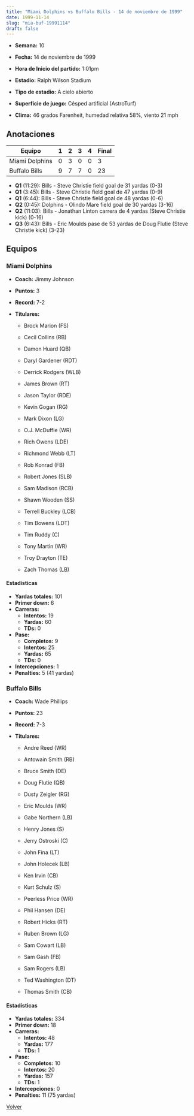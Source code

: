 ```yaml
---
title: "Miami Dolphins vs Buffalo Bills - 14 de noviembre de 1999"
date: 1999-11-14
slug: "mia-buf-19991114"
draft: false
---
```


* **Semana:** 10
* **Fecha:** 14 de noviembre de 1999

* **Hora de Inicio del partido:** 1:01pm
* **Estadio:** Ralph Wilson Stadium
* **Tipo de estadio:** A cielo abierto
* **Superficie de juego:** Césped artificial (AstroTurf)
* **Clima:** 46 grados Farenheit, humedad relativa 58%, viento 21 mph





## Anotaciones
| Equipo | 1 | 2 | 3 | 4 | Final |
|--------|---|---|---|---|-------|
| Miami Dolphins  | 0 | 3 | 0 | 0  | 3 |
| Buffalo Bills  | 9 | 7 | 7 | 0  | 23 |
* **Q1** (11:29): Bills - Steve Christie field goal de 31 yardas (0-3)
* **Q1** (3:45): Bills - Steve Christie field goal de 47 yardas (0-9)
* **Q1** (6:44): Bills - Steve Christie field goal de 48 yardas (0-6)
* **Q2** (0:45): Dolphins - Olindo Mare field goal de 30 yardas (3-16)
* **Q2** (11:03): Bills - Jonathan Linton carrera de 4 yardas (Steve Christie kick) (0-16)
* **Q3** (6:43): Bills - Eric Moulds pase de 53 yardas de Doug Flutie (Steve Christie kick) (3-23)


## Equipos


### Miami Dolphins
* **Coach:** Jimmy Johnson
* **Puntos:** 3
* **Record:** 7-2
* **Titulares:** 

  * Brock Marion (FS) 

  * Cecil Collins (RB) 

  * Damon Huard (QB) 

  * Daryl Gardener (RDT) 

  * Derrick Rodgers (WLB) 

  * James Brown (RT) 

  * Jason Taylor (RDE) 

  * Kevin Gogan (RG) 

  * Mark Dixon (LG) 

  * O.J. McDuffie (WR) 

  * Rich Owens (LDE) 

  * Richmond Webb (LT) 

  * Rob Konrad (FB) 

  * Robert Jones (SLB) 

  * Sam Madison (RCB) 

  * Shawn Wooden (SS) 

  * Terrell Buckley (LCB) 

  * Tim Bowens (LDT) 

  * Tim Ruddy (C) 

  * Tony Martin (WR) 

  * Troy Drayton (TE) 

  * Zach Thomas (LB) 

#### Estadísticas
* **Yardas totales:** 101
* **Primer down:** 6
* **Carreras:**
  * **Intentos:** 19
  * **Yardas:** 60
  * **TDs:** 0
* **Pase:**
  * **Completos:** 9
  * **Intentos:** 25
  * **Yardas:** 65
  * **TDs:** 0
* **Intercepciones:** 1
* **Penalties:** 5 (41 yardas)

### Buffalo Bills
* **Coach:** Wade Phillips
* **Puntos:** 23
* **Record:** 7-3
* **Titulares:** 

  * Andre Reed (WR) 

  * Antowain Smith (RB) 

  * Bruce Smith (DE) 

  * Doug Flutie (QB) 

  * Dusty Zeigler (RG) 

  * Eric Moulds (WR) 

  * Gabe Northern (LB) 

  * Henry Jones (S) 

  * Jerry Ostroski (C) 

  * John Fina (LT) 

  * John Holecek (LB) 

  * Ken Irvin (CB) 

  * Kurt Schulz (S) 

  * Peerless Price (WR) 

  * Phil Hansen (DE) 

  * Robert Hicks (RT) 

  * Ruben Brown (LG) 

  * Sam Cowart (LB) 

  * Sam Gash (FB) 

  * Sam Rogers (LB) 

  * Ted Washington (DT) 

  * Thomas Smith (CB) 

#### Estadísticas
* **Yardas totales:** 334
* **Primer down:** 18
* **Carreras:**
  * **Intentos:** 48
  * **Yardas:** 177
  * **TDs:** 1
* **Pase:**
  * **Completos:** 10
  * **Intentos:** 20
  * **Yardas:** 157
  * **TDs:** 1
* **Intercepciones:** 0
* **Penalties:** 11 (75 yardas)


[Volver](/historia/1999)
